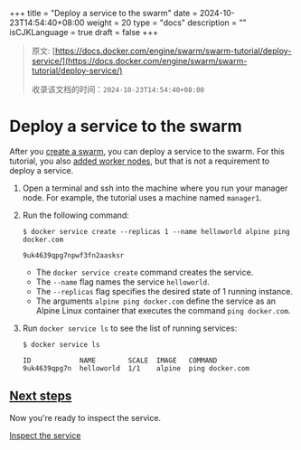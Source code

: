 +++
title = "Deploy a service to the swarm"
date = 2024-10-23T14:54:40+08:00
weight = 20
type = "docs"
description = ""
isCJKLanguage = true
draft = false
+++

> 原文: [https://docs.docker.com/engine/swarm/swarm-tutorial/deploy-service/](https://docs.docker.com/engine/swarm/swarm-tutorial/deploy-service/)
>
> 收录该文档的时间：`2024-10-23T14:54:40+08:00`

# Deploy a service to the swarm

After you [create a swarm](https://docs.docker.com/engine/swarm/swarm-tutorial/create-swarm/), you can deploy a service to the swarm. For this tutorial, you also [added worker nodes](https://docs.docker.com/engine/swarm/swarm-tutorial/add-nodes/), but that is not a requirement to deploy a service.

1. Open a terminal and ssh into the machine where you run your manager node. For example, the tutorial uses a machine named `manager1`.

2. Run the following command:

   

   ```console
   $ docker service create --replicas 1 --name helloworld alpine ping docker.com
   
   9uk4639qpg7npwf3fn2aasksr
   ```

   - The `docker service create` command creates the service.
   - The `--name` flag names the service `helloworld`.
   - The `--replicas` flag specifies the desired state of 1 running instance.
   - The arguments `alpine ping docker.com` define the service as an Alpine Linux container that executes the command `ping docker.com`.

3. Run `docker service ls` to see the list of running services:

   

   ```console
   $ docker service ls
   
   ID            NAME        SCALE  IMAGE   COMMAND
   9uk4639qpg7n  helloworld  1/1    alpine  ping docker.com
   ```

## [Next steps](https://docs.docker.com/engine/swarm/swarm-tutorial/deploy-service/#next-steps)

Now you're ready to inspect the service.

[Inspect the service](https://docs.docker.com/engine/swarm/swarm-tutorial/inspect-service/)
